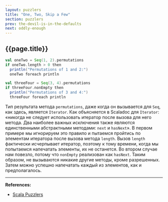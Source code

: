 ```yaml
---
layout: puzzlers
title: "One, Two, Skip a Few"
section: puzzlers
prev: the-devil-is-in-the-defaults
next: oddly-enough
---
```


## {{page.title}}

```scala mdoc
val oneTwo = Seq(1, 2).permutations
if oneTwo.length > 0 then
  println("Permutations of 1 and 2:")
  oneTwo foreach println

val threeFour = Seq(3, 4).permutations
if threeFour.nonEmpty then
  println("Permutations of 3 and 4:")
  threeFour foreach println
```


Тип результата метода `permutations`, даже когда он вызывается для `Seq`, как здесь, является `Iterator`. 
Как объясняется в Scaladoc для `Iterator`: 
«никогда не следует использовать итератор после вызова для него метода. 
Два наиболее важных исключения также являются единственными абстрактными методами: `next` и `hasNext`». 
В первом примере мы игнорируем это правило и пытаемся пройтись по элементам итератора после вызова метода `length`. 
Вызов `length` фактически исчерпывает итератор, поэтому к тому времени, 
когда мы попытаемся напечатать элементы, их не останется. 
Во втором случае нам повезло, потому что `nonEmpty` реализован как `hasNext`. 
Таким образом, не вызываются никакие другие методы, кроме разрешенных. 
Затем можно успешно напечатать каждый из элементов, как и предполагалось.


---

**References:**
- [Scala Puzzlers](https://scalapuzzlers.com/index.html#pzzlr-048)
